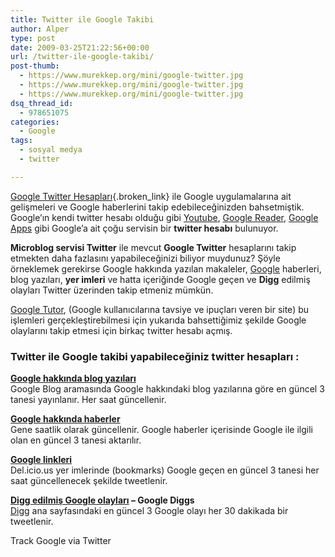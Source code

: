 ```yaml
---
title: Twitter ile Google Takibi
author: Alper
type: post
date: 2009-03-25T21:22:56+00:00
url: /twitter-ile-google-takibi/
post-thumb:
  - https://www.murekkep.org/mini/google-twitter.jpg
  - https://www.murekkep.org/mini/google-twitter.jpg
  - https://www.murekkep.org/mini/google-twitter.jpg
dsq_thread_id:
  - 978651075
categories:
  - Google
tags:
  - sosyal medya
  - twitter

---
```

[Google Twitter Hesapları][1]{.broken_link} ile Google uygulamalarına ait gelişmeleri ve Google haberlerini takip edebileceğinizden bahsetmiştik. Google&#8217;ın kendi twitter hesabı olduğu gibi [Youtube][2], [Google Reader][3], [Google Apps][4] gibi Google&#8217;a ait çoğu servisin bir **twitter hesabı** bulunuyor. 

**Microblog servisi Twitter** ile mevcut **Google Twitter** hesaplarını takip etmekten daha fazlasını yapabileceğinizi biliyor muydunuz? Şöyle örneklemek gerekirse Google hakkında yazılan makaleler, [Google][5] haberleri, blog yazıları, **yer imleri** ve hatta içeriğinde Google geçen ve **Digg** edilmiş olayları Twitter üzerinden takip etmeniz mümkün. <!--more-->

[Google Tutor][6], (Google kullanıcılarına tavsiye ve ipuçları veren bir site) bu işlemleri gerçekleştirebilmesi için yukarıda bahsettiğimiz şekilde Google olaylarını takip etmesi için birkaç twitter hesabı açmış. 

### Twitter ile Google takibi yapabileceğiniz twitter hesapları :

**[Google hakkında blog yazıları][7]**  
Google Blog aramasında Google hakkındaki blog yazılarına göre en güncel 3 tanesi yayınlanır. Her saat güncellenir. 

**[Google hakkında haberler][8]**  
Gene saatlik olarak güncellenir. Google haberler içerisinde Google ile ilgili olan en güncel 3 tanesi aktarılır. 

**[Google linkleri][9]**  
Del.icio.us yer imlerinde (bookmarks) Google geçen en güncel 3 tanesi her saat güncellenecek şekilde tweetlenir. 

**[Digg edilmiş Google olayları][10] &#8211; Google Diggs**  
[Digg][11] ana sayfasındaki en güncel 3 Google olayı her 30 dakikada bir tweetlenir. 

Track Google via Twitter

 [1]: https://www.murekkep.org/google-twitter-hesaplari-1368
 [2]: http://twitter.com/youtube
 [3]: http://twitter.com/googlereader
 [4]: http://twitter.com/googleapps
 [5]: https://www.murekkep.org/konu/web-uygulamalari-ve-internet/google
 [6]: http://www.googletutor.com/
 [7]: http://twitter.com/postsgoogle
 [8]: http://twitter.com/newsgoogle
 [9]: http://twitter.com/linksgoogle
 [10]: http://twitter.com/digggoogle
 [11]: http://digg.com/